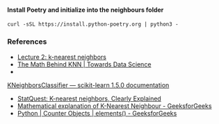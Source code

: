 #### Install Poetry and initialize into the neighbours folder
```shell
curl -sSL https://install.python-poetry.org | python3 -
```

### References
* [Lecture 2: k-nearest neighbors](https://www.cs.cornell.edu/courses/cs4780/2017sp/lectures/lecturenote02_kNN.html)
* [The Math Behind KNN | Towards Data Science](https://towardsdatascience.com/the-math-behind-knn-3d34050efb71)
*
[KNeighborsClassifier — scikit-learn 1.5.0 documentation]()
* [StatQuest: K-nearest neighbors, Clearly Explained](https://www.youtube.com/watch?v=HVXime0nQeI)
* [Mathematical explanation of K-Nearest Neighbour - GeeksforGeeks](https://www.geeksforgeeks.org/mathematical-explanation-of-k-nearest-neighbour/)
* [Python | Counter Objects | elements() - GeeksforGeeks](https://www.geeksforgeeks.org/python-counter-objects-elements/)
